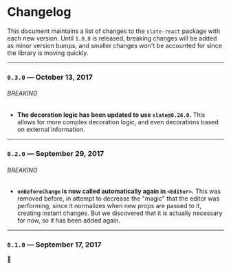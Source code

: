 
# Changelog

This document maintains a list of changes to the `slate-react` package with each new version. Until `1.0.0` is released, breaking changes will be added as minor version bumps, and smaller changes won't be accounted for since the library is moving quickly.


---


### `0.3.0` — October 13, 2017

###### BREAKING

- **The decoration logic has been updated to use `slate@0.26.0`.** This allows for more complex decoration logic, and even decorations based on external information.


---


### `0.2.0` — September 29, 2017

###### BREAKING

- **`onBeforeChange` is now called automatically again in `<Editor>`.** This was removed before, in attempt to decrease the "magic" that the editor was performing, since it normalizes when new props are passed to it, creating instant changes. But we discovered that it is actually necessary for now, so it has been added again.


---


### `0.1.0` — September 17, 2017

:tada:

